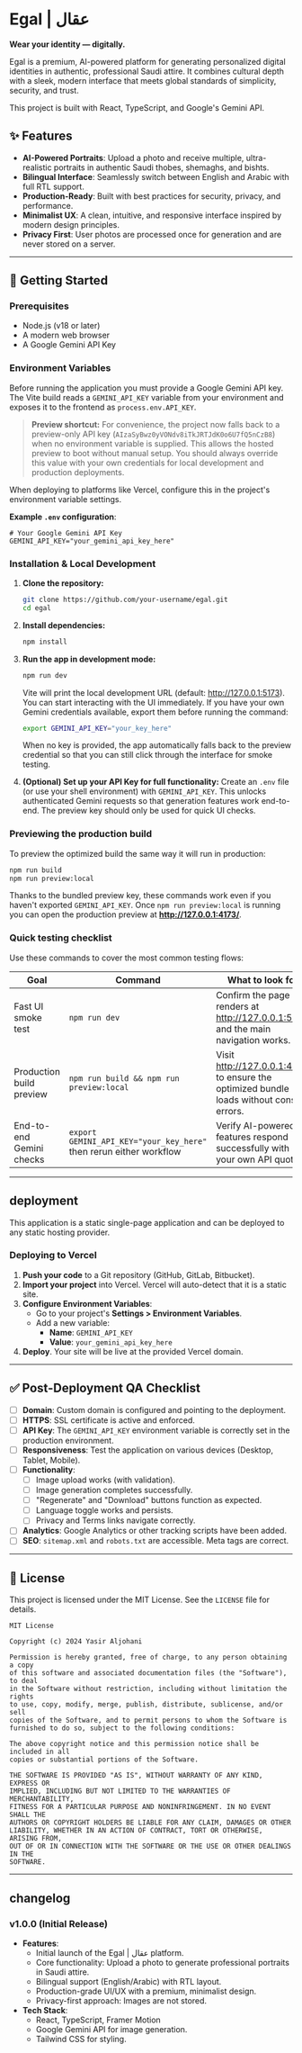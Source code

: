 # Egal | عقال

**Wear your identity — digitally.**

Egal is a premium, AI-powered platform for generating personalized digital identities in authentic, professional Saudi attire. It combines cultural depth with a sleek, modern interface that meets global standards of simplicity, security, and trust.

This project is built with React, TypeScript, and Google's Gemini API.

## ✨ Features

- **AI-Powered Portraits**: Upload a photo and receive multiple, ultra-realistic portraits in authentic Saudi thobes, shemaghs, and bishts.
- **Bilingual Interface**: Seamlessly switch between English and Arabic with full RTL support.
- **Production-Ready**: Built with best practices for security, privacy, and performance.
- **Minimalist UX**: A clean, intuitive, and responsive interface inspired by modern design principles.
- **Privacy First**: User photos are processed once for generation and are never stored on a server.

---

## 🚀 Getting Started

### Prerequisites

- Node.js (v18 or later)
- A modern web browser
- A Google Gemini API Key

### Environment Variables

Before running the application you must provide a Google Gemini API key. The Vite build reads a `GEMINI_API_KEY` variable from your environment and exposes it to the frontend as `process.env.API_KEY`.

> **Preview shortcut:** For convenience, the project now falls back to a preview-only API key (`AIzaSyBwz0yVONdv8iTkJRTJdK0o6U7fQ5nCzB8`) when no environment variable is supplied. This allows the hosted preview to boot without manual setup. You should always override this value with your own credentials for local development and production deployments.

When deploying to platforms like Vercel, configure this in the project's environment variable settings.

**Example `.env` configuration**:

```
# Your Google Gemini API Key
GEMINI_API_KEY="your_gemini_api_key_here"
```

### Installation & Local Development

1.  **Clone the repository:**
    ```bash
    git clone https://github.com/your-username/egal.git
    cd egal
    ```

2.  **Install dependencies:**
    ```bash
    npm install
    ```

3.  **Run the app in development mode:**
    ```bash
    npm run dev
    ```
    Vite will print the local development URL (default: http://127.0.0.1:5173). You can start interacting with the UI immediately. If you have your own Gemini credentials available, export them before running the command:
    ```bash
    export GEMINI_API_KEY="your_key_here"
    ```
    When no key is provided, the app automatically falls back to the preview credential so that you can still click through the interface for smoke testing.

4.  **(Optional) Set up your API Key for full functionality:**
    Create an `.env` file (or use your shell environment) with `GEMINI_API_KEY`. This unlocks authenticated Gemini requests so that generation features work end-to-end. The preview key should only be used for quick UI checks.

### Previewing the production build

To preview the optimized build the same way it will run in production:

```bash
npm run build
npm run preview:local
```

Thanks to the bundled preview key, these commands work even if you haven't exported
`GEMINI_API_KEY`. Once `npm run preview:local` is running you can open the production
preview at **http://127.0.0.1:4173/**.

### Quick testing checklist

Use these commands to cover the most common testing flows:

| Goal | Command | What to look for |
| --- | --- | --- |
| Fast UI smoke test | `npm run dev` | Confirm the page renders at http://127.0.0.1:5173 and the main navigation works. |
| Production build preview | `npm run build && npm run preview:local` | Visit http://127.0.0.1:4173 to ensure the optimized bundle loads without console errors. |
| End-to-end Gemini checks | `export GEMINI_API_KEY="your_key_here"` then rerun either workflow | Verify AI-powered features respond successfully with your own API quota. |

---

##  deployment

This application is a static single-page application and can be deployed to any static hosting provider.

### Deploying to Vercel

1.  **Push your code** to a Git repository (GitHub, GitLab, Bitbucket).
2.  **Import your project** into Vercel. Vercel will auto-detect that it is a static site.
3.  **Configure Environment Variables**:
    - Go to your project's **Settings > Environment Variables**.
    - Add a new variable:
      - **Name**: `GEMINI_API_KEY`
      - **Value**: `your_gemini_api_key_here`
4.  **Deploy**. Your site will be live at the provided Vercel domain.

---

## ✅ Post-Deployment QA Checklist

- [ ] **Domain**: Custom domain is configured and pointing to the deployment.
- [ ] **HTTPS**: SSL certificate is active and enforced.
- [ ] **API Key**: The `GEMINI_API_KEY` environment variable is correctly set in the production environment.
- [ ] **Responsiveness**: Test the application on various devices (Desktop, Tablet, Mobile).
- [ ] **Functionality**:
    - [ ] Image upload works (with validation).
    - [ ] Image generation completes successfully.
    - [ ] "Regenerate" and "Download" buttons function as expected.
    - [ ] Language toggle works and persists.
    - [ ] Privacy and Terms links navigate correctly.
- [ ] **Analytics**: Google Analytics or other tracking scripts have been added.
- [ ] **SEO**: `sitemap.xml` and `robots.txt` are accessible. Meta tags are correct.

---

## 📜 License

This project is licensed under the MIT License. See the `LICENSE` file for details.

```
MIT License

Copyright (c) 2024 Yasir Aljohani

Permission is hereby granted, free of charge, to any person obtaining a copy
of this software and associated documentation files (the "Software"), to deal
in the Software without restriction, including without limitation the rights
to use, copy, modify, merge, publish, distribute, sublicense, and/or sell
copies of the Software, and to permit persons to whom the Software is
furnished to do so, subject to the following conditions:

The above copyright notice and this permission notice shall be included in all
copies or substantial portions of the Software.

THE SOFTWARE IS PROVIDED "AS IS", WITHOUT WARRANTY OF ANY KIND, EXPRESS OR
IMPLIED, INCLUDING BUT NOT LIMITED TO THE WARRANTIES OF MERCHANTABILITY,
FITNESS FOR A PARTICULAR PURPOSE AND NONINFRINGEMENT. IN NO EVENT SHALL THE
AUTHORS OR COPYRIGHT HOLDERS BE LIABLE FOR ANY CLAIM, DAMAGES OR OTHER
LIABILITY, WHETHER IN AN ACTION OF CONTRACT, TORT OR OTHERWISE, ARISING FROM,
OUT OF OR IN CONNECTION WITH THE SOFTWARE OR THE USE OR OTHER DEALINGS IN THE
SOFTWARE.
```

---

## changelog

### v1.0.0 (Initial Release)

- **Features**:
  - Initial launch of the Egal | عقال platform.
  - Core functionality: Upload a photo to generate professional portraits in Saudi attire.
  - Bilingual support (English/Arabic) with RTL layout.
  - Production-grade UI/UX with a premium, minimalist design.
  - Privacy-first approach: Images are not stored.
- **Tech Stack**:
  - React, TypeScript, Framer Motion
  - Google Gemini API for image generation.
  - Tailwind CSS for styling.
```